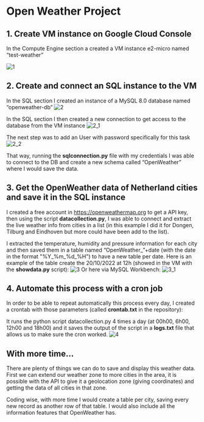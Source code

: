 # Open Weather Project

## 1. Create VM instance on Google Cloud Console

In the Compute Engine section a created a VM instance e2-micro named “test-weather”

![1](https://user-images.githubusercontent.com/74610219/196955481-e2607d84-4f81-474a-bb13-8369520a9038.png)

## 2. Create and connect an SQL instance to the VM

In the SQL section I created an instance of a MySQL 8.0 database named “openweather-db”
![2](https://user-images.githubusercontent.com/74610219/196955486-0699a7ae-725b-4c90-9c48-97a374362351.png)

In the SQL section I then created a new connection to get access to the database from the VM instance
![2_1](https://user-images.githubusercontent.com/74610219/196955487-3333d584-2b70-4532-8dbf-388d95e734e1.png)

The next step was to add an User with password specifically for this task
![2_2](https://user-images.githubusercontent.com/74610219/196956517-50774d22-9019-4224-81e5-1abd441aad29.png)

That way, running the **sqlconnection.py** file with my credentials I was able to connect to the DB and create a new schema called “OpenWeather” where I would save the data.

## 3. Get the OpenWeather data of Netherland cities and save it in the SQL instance

I created a free account in https://openweathermap.org to get a API key, then using the script **datacollection.py**, I was able to connect and extract the live weather info from cities in a list (in this example I did it for Dongen, Tilburg and Eindhoven but more could have been add to the list).

I extracted the temperature, humidity and pressure information for each city and then saved them in a table named “OpenWeather_”+date (with the date in the format "%Y_%m_%d_%H") to have a new table per date. 
Here is an example of the table create the 20/10/2022 at 12h (showed in the VM with the **showdata.py** script):
![3](https://user-images.githubusercontent.com/74610219/196955492-002c10f3-b02a-46c4-895d-7c9d70b59861.png)
Or here via MySQL Workbench:
![3_1](https://user-images.githubusercontent.com/74610219/196983851-23b9d343-82dc-42d3-865a-daf4f1e6c5f6.png)

## 4. Automate this process with a cron job

In order to be able to repeat automatically this process every day, I created a crontab with those parameters (called **crontab.txt** in the repository):

It runs the python script datacollection.py 4 times a day (at 00h00, 6h00, 12h00 and 18h00) and it saves the output of the script in a **logs.txt** file that allows us to make sure the cron worked. 
![4](https://user-images.githubusercontent.com/74610219/196955494-a717f50c-cfa8-4df2-bcc0-8c9b4ccbbe63.png)

## With more time…
There are plenty of things we can do to save and display this weather data. First we can extend our weather zone to more cities in the area, it is possible with the API to give it a geolocation zone (giving coordinates) and getting the data of all cities in that zone.

Coding wise, with more time I would create a table per city, saving every new record as another row of that table. I would also include all the information features that OpenWeather has. 
